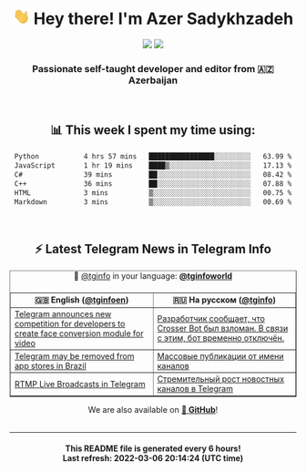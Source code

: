 <div align="center">
	<div>
		<h1>
      <img src="./assets/hi.gif" width="30px"> Hey there! I'm Azer Sadykhzadeh
    </h1>
    <img height="18" src="https://komarev.com/ghpvc/?username=sadykhzadeh&label=Views&color=2081c1&style=flat-square" />
		<a href="https://wakatime.com/@Azer"> <img height="18" src="https://wakatime.com/badge/user/f80ae27a-c328-426f-a381-bc84136e2dd6.svg" /> </a>
    <h3>
      Passionate self-taught developer and editor from 🇦🇿 Azerbaijan
    </h3>
  </div>
  <br>

<h2>📊 This week I spent my time using:</h2>

<!--START_SECTION:waka-->

```text
Python           4 hrs 57 mins   ████████████████░░░░░░░░░   63.99 %
JavaScript       1 hr 19 mins    ████▒░░░░░░░░░░░░░░░░░░░░   17.13 %
C#               39 mins         ██░░░░░░░░░░░░░░░░░░░░░░░   08.42 %
C++              36 mins         ██░░░░░░░░░░░░░░░░░░░░░░░   07.88 %
HTML             3 mins          ▒░░░░░░░░░░░░░░░░░░░░░░░░   00.75 %
Markdown         3 mins          ▒░░░░░░░░░░░░░░░░░░░░░░░░   00.69 %
```

<!--END_SECTION:waka-->

<br>

<h2>⚡️ Latest Telegram News in Telegram Info</h2>
  <table border>
		<tr>
			<th width="50%">🇬🇧 English (<a href="https://t.me/tginfoen">@tginfoen</a>)</th>
			<th>🇷🇺 На русском (<a href="https://t.me/tginfo">@tginfo</a>)</th>
		</tr>
		<caption>🚩 <a href="https://t.me/tginfo">@tginfo</a> in your language: <a href="https://t.me/tginfoworld"><b>@tginfoworld</b></a><caption/>
  <tr><td><a href="https://t.me/tginfoen/1358">Telegram announces new competition for developers to create face conversion module for video</a></td>
    <td><a href="https://t.me/tginfo/3254">Разработчик сообщает, что Crosser Bot был взломан. В связи с этим, бот временно отключён.</a></td></tr><tr><td><a href="https://t.me/tginfoen/1357">Telegram may be removed from app stores in Brazil</a></td>
    <td><a href="https://t.me/tginfo/3253">Массовые публикации от имени каналов </a></td></tr><tr><td><a href="https://t.me/tginfoen/1356">RTMP Live Broadcasts in Telegram</a></td>
    <td><a href="https://t.me/tginfo/3251">Стремительный рост новостных каналов в Telegram</a></td></tr>
</table>
We are also available on <a href="https://github.com/tginfo"><b>🐙 GitHub</b></a>!
</div>

<br>
<hr>
<h4 align="center">This README file is generated <b>every 6 hours</b>!</br>Last refresh: <b>2022-03-06 20:14:24 (UTC time)</b></h4>
